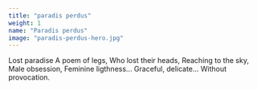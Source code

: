 ```yaml
---
title: "paradis perdus"
weight: 1
name: "Paradis perdus"
image: "paradis-perdus-hero.jpg"
---
```


Lost paradise
A poem of legs,
Who lost their heads,
Reaching to the sky,
Male obsession,
Feminine ligthness...
Graceful, delicate...
Without provocation.
